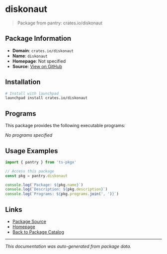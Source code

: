 # diskonaut

> Package from pantry: crates.io/diskonaut

## Package Information

- **Domain**: `crates.io/diskonaut`
- **Name**: `diskonaut`
- **Homepage**: Not specified
- **Source**: [View on GitHub](https://github.com/pkgxdev/pantry/tree/main/projects/crates.io/diskonaut/package.yml)

## Installation

```bash
# Install with launchpad
launchpad install crates.io/diskonaut
```

## Programs

This package provides the following executable programs:

*No programs specified*

## Usage Examples

```typescript
import { pantry } from 'ts-pkgx'

// Access this package
const pkg = pantry.diskonaut

console.log(`Package: ${pkg.name}`)
console.log(`Description: ${pkg.description}`)
console.log(`Programs: ${pkg.programs.join(', ')}`)
```

## Links

- [Package Source](https://github.com/pkgxdev/pantry/tree/main/projects/crates.io/diskonaut/package.yml)
- [Homepage](#)
- [Back to Package Catalog](../../../package-catalog.md)

---

*This documentation was auto-generated from package data.*

